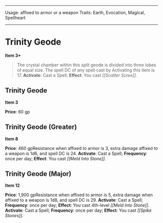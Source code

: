 
---
Usage: affixed to armor or a weapon
Traits: Earth, Evocation, Magical, Spellheart

---

# Trinity Geode

**Item 3+**

> The crystal chamber within this split geode is divided into three lobes of equal size. The spell DC of any spell cast by Activating this item is 17.
**Activate**: Cast a Spell;
**Effect**: You cast *[[Scatter Scree]]*.

## Trinity Geode

**Item 3**

**Price**: 60 gp

## Trinity Geode (Greater)

**Item 8**

**Price**: 460 gpResistance when affixed to armor is 3, extra damage affixed to a weapon is 1d6, and spell DC is 24.
**Activate**: Cast a Spell;
**Frequency**: once per day;
**Effect**: You cast *[[Meld Into Stone]]*.

## Trinity Geode (Major)

**Item 12**

**Price**: 1,900 gpResistance when affixed to armor is 5, extra damage when affixed to a weapon is 1d8, and spell DC is 29.
**Activate**: Cast a Spell;
**Frequency**: once per day;
**Effect**: You cast 4th-level *[[Meld Into Stone]]*.
**Activate**: Cast a Spell;
**Frequency**: once per day;
**Effect**: You cast *[[Spike Stones]]*.
